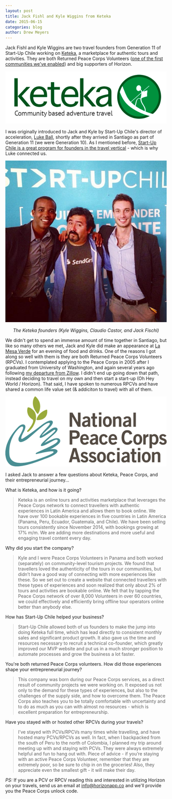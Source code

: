 ```yaml
---
layout: post
title: Jack Fishl and Kyle Wiggins from Keteka
date: 2015-06-15
categories: blog
author: Drew Meyers
---
```

Jack Fishl and Kyle Wiggins are two travel founders from Generation 11 of Start-Up Chile working on [Keteka](http://www.keteka.com), a marketplace for authentic tours and activities. They are both Returned Peace Corps Volunteers ([one of the first communities we've enabled](/peace-corps/)) and big supporters of Horizon.

<p align="center"><img src="/assets/blog-keteka-nlogo.png"></p>

I was originally introduced to Jack and Kyle by Start-Up Chile's director of acceleration, [Luke Ball](https://www.linkedin.com/pub/luke-ball/2a/a86/208), shortly after they arrived in Santiago as part of Generation 11 (we were Generation 10). As I mentioned before, [Start-Up Chile is a great program for founders in the travel vertical](http://www.horizonapp.co/blog/Start-Up-Chile-leading-travel-incubator-world/) - which is why Luke connected us.

<p align="center"><img src="/assets/blog-keteka-founders.jpg"></p>
<p align="center"><em>​The Keteka founders (Kyle Wiggins, Claudio Castor, and Jack Fischl)</em></p>

We didn't get to spend an immense amount of time together in Santiago, but like so many others we met, Jack and Kyle did make an appearance at [La Mesa Verde](http://www.horizonapp.co/blog/la-mesa-verde/) for an evening of food and drinks. One of the reasons I got along so well with them is they are both Returned Peace Corps Volunteers (RPCVs). I contemplated applying to the Peace Corps in 2005 after I graduated from University of Washington, and again several years ago following [my departure from Zillow](http://www.drewmeyersinsights.com/2010/01/26/its-time-for-the-next-chapter/). I didn't end up going down that path, instead deciding to travel on my own and then start a start-up (Oh Hey World / Horizon). That said, I have spoken to numerous RPCVs and have shared a common life value set (& addiciton to travel) with all of them.

<p align="center"><img src="/assets/NPCA-logo_RGB_72dpi_lg.jpg"></p>

I asked Jack to answer a few questions about Keteka, Peace Corps, and their entrepreneurial journey...

What is Keteka, and how is it going?

> Keteka is an online tours and activities marketplace that leverages the Peace Corps network to connect travellers with authentic experiences in Latin America and allows them to book online. We have over 100 bookable experiences in five countries in Latin America (Panama, Peru, Ecuador, Guatemala, and Chile). We have been selling tours consistently since November 2014, with bookings growing at 17% m/m. We are adding more destinations and more useful and engaging travel content every day.  

Why did you start the company?

> Kyle and I were Peace Corps Volunteers in Panama and both worked (separately) on community-level tourism projects. We found that travellers loved the authenticity of the tours in our communities, but didn’t have a good way of connecting with more experiences like these. So we set out to create a website that connected travellers with these types of experiences and soon realized that only about 2% of tours and activities are bookable online. We felt that by tapping the Peace Corps network of over 8,000 Volunteers in over 60 countries, we could effectively and efficiently bring offline tour operators online better than anybody else.

How has Start-Up Chile helped your business?

> Start-Up Chile allowed both of us founders to make the jump into doing Keteka full time, which has lead directly to consistent monthly sales and significant product growth. It also gave us the time and resources necessary to recruit a technical co-founder, which greatly improved our MVP website and put us in a much stronger position to automate processes and grow the business a lot faster. 

You're both returned Peace Corps volunteers. How did those experiences shape your entrepreneurial journey?

> This company was born during our Peace Corps services, as a direct result of community projects we were working on. It exposed us not only to the demand for these types of experiences, but also to the challenges of the supply side, and how to overcome them. The Peace Corps also teaches you to be totally comfortable with uncertainty and to do as much as you can with almost no resources - which is excellent preparation for entrepreneurship.

Have you stayed with or hosted other RPCVs during your travels?

> I’ve stayed with PCVs/RPCVs many times while travelling, and have hosted many PCVs/RPCVs as well. In fact, when I backpacked from the south of Peru to the north of Colombia, I planned my trip around meeting up with and staying with PCVs. They were always extremely helpful and fun to hang out with. Piece of advice - if you’re staying with an active Peace Corps Volunteer, remember that they are extremely poor, so be sure to chip in on the groceries! Also, they appreciate even the smallest gift - it will make their day.

<em>PS:</em> If you are a PCV or RPCV reading this and interested in utilizing Horizon on your travels, send us an email at [info@horizonapp.co](mailto:info@horizonapp.co) and we'll provide you the Peace Corps unlock code.